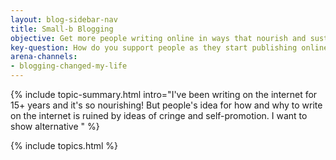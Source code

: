 ```yaml
---
layout: blog-sidebar-nav
title: Small-b Blogging
objective: Get more people writing online in ways that nourish and sustain them.
key-question: How do you support people as they start publishing online?
arena-channels:
- blogging-changed-my-life
---
```


{% include topic-summary.html intro="I've been writing on the internet for 15+ years and it's so nourishing! But people's idea for how and why to write on the internet is ruined by ideas of cringe and self-promotion. I want to show alternative  " %}


{% include topics.html %}